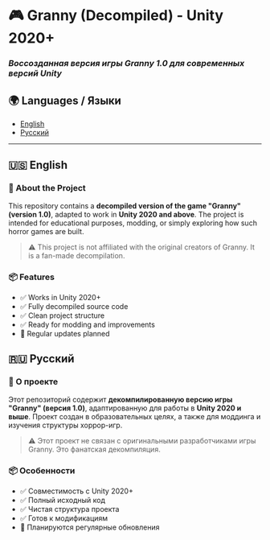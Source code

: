 # 🎮 Granny (Decompiled) - Unity 2020+  

### *Воссозданная версия игры Granny 1.0 для современных версий Unity*

## 🌍 Languages / Языки

- [English](#english)  
- [Русский](#русский)

- ---

## 🇺🇸 English

### 🔧 About the Project

This repository contains a **decompiled version of the game "Granny" (version 1.0)**, adapted to work in **Unity 2020 and above**. The project is intended for educational purposes, modding, or simply exploring how such horror games are built.

> ⚠️ This project is not affiliated with the original creators of Granny. It is a fan-made decompilation.

### 📦 Features

- ✅ Works in Unity 2020+
- ✅ Fully decompiled source code
- ✅ Clean project structure
- ✅ Ready for modding and improvements
- 🚀 Regular updates planned

## 🇷🇺 Русский

### 🔧 О проекте

Этот репозиторий содержит **декомпилированную версию игры "Granny" (версия 1.0)**, адаптированную для работы в **Unity 2020 и выше**. Проект создан в образовательных целях, а также для моддинга и изучения структуры хоррор-игр.

> ⚠️ Этот проект не связан с оригинальными разработчиками игры Granny. Это фанатская декомпиляция.

### 📦 Особенности

- ✅ Совместимость с Unity 2020+
- ✅ Полный исходный код
- ✅ Чистая структура проекта
- ✅ Готов к модификациям
- 🚀 Планируются регулярные обновления
